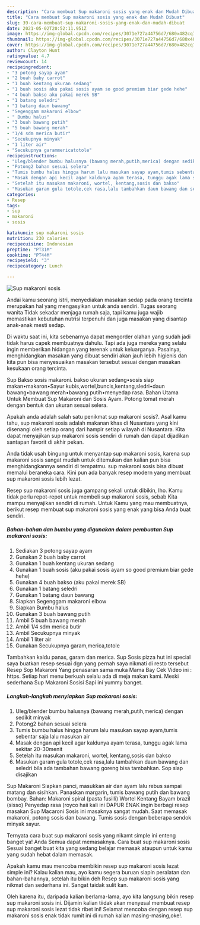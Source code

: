 ```yaml
---
description: "Cara membuat Sup makaroni sosis yang enak dan Mudah Dibuat"
title: "Cara membuat Sup makaroni sosis yang enak dan Mudah Dibuat"
slug: 39-cara-membuat-sup-makaroni-sosis-yang-enak-dan-mudah-dibuat
date: 2021-05-02T20:52:11.951Z
image: https://img-global.cpcdn.com/recipes/3071e727a44756d7/680x482cq70/sup-makaroni-sosis-foto-resep-utama.jpg
thumbnail: https://img-global.cpcdn.com/recipes/3071e727a44756d7/680x482cq70/sup-makaroni-sosis-foto-resep-utama.jpg
cover: https://img-global.cpcdn.com/recipes/3071e727a44756d7/680x482cq70/sup-makaroni-sosis-foto-resep-utama.jpg
author: Clayton Hunt
ratingvalue: 4.7
reviewcount: 14
recipeingredient:
- "3 potong sayap ayam"
- "2 buah baby carrot"
- "1 buah kentang ukuran sedang"
- "1 buah sosis aku pakai sosis ayam so good premium biar gede hehe"
- "4 buah bakso aku pakai merek SB"
- "1 batang seledri"
- "1 batang daun bawang"
- "Segenggam makaroni elbow"
- " Bumbu halus"
- "3 buah bawang putih"
- "5 buah bawang merah"
- "1/4 sdm merica butir"
- "Secukupnya minyak"
- "1 liter air"
- "Secukupnya garammericatotole"
recipeinstructions:
- "Uleg/blender bumbu halusnya (bawang merah,putih,merica) dengan sedikit minyak"
- "Potong2 bahan sesuai selera"
- "Tumis bumbu halus hingga harum lalu masukan sayap ayam,tumis sebentar saja lalu masukan air"
- "Masak dengan api kecil agar kaldunya ayam terasa, tunggu agak lama sekitar 20-30menit"
- "Setelah itu masukan makaroni, wortel, kentang,sosis dan bakso"
- "Masukan garam gula totole,cek rasa,lalu tambahkan daun bawang dan seledri bila ada tambahan bawang goreng bisa tambahkan. Sop siap disajikan"
categories:
- Resep
tags:
- sup
- makaroni
- sosis

katakunci: sup makaroni sosis 
nutrition: 230 calories
recipecuisine: Indonesian
preptime: "PT31M"
cooktime: "PT44M"
recipeyield: "3"
recipecategory: Lunch

---
```



![Sup makaroni sosis](https://img-global.cpcdn.com/recipes/3071e727a44756d7/680x482cq70/sup-makaroni-sosis-foto-resep-utama.jpg)

Andai kamu seorang istri, menyediakan masakan sedap pada orang tercinta merupakan hal yang mengasyikan untuk anda sendiri. Tugas seorang  wanita Tidak sekadar menjaga rumah saja, tapi kamu juga wajib memastikan kebutuhan nutrisi terpenuhi dan juga masakan yang disantap anak-anak mesti sedap.

Di waktu  saat ini, kita sebenarnya dapat mengorder olahan yang sudah jadi tidak harus capek membuatnya dahulu. Tapi ada juga mereka yang selalu ingin memberikan hidangan yang terenak untuk keluarganya. Pasalnya, menghidangkan masakan yang dibuat sendiri akan jauh lebih higienis dan kita pun bisa menyesuaikan masakan tersebut sesuai dengan masakan kesukaan orang tercinta. 

Sup Bakso sosis makaroni. bakso ukuran sedang•sosis siap makan•makaron•Sayur kubis,wortel,buncis,kentang,sledri•daun bawang•bawang merah•bawang putih•menyedap rasa. Bahan Utama Untuk Membuat Sup Makaroni dan Sosis Ayam. Potong tomat merah dengan bentuk dan ukuran sesuai selera.

Apakah anda adalah salah satu penikmat sup makaroni sosis?. Asal kamu tahu, sup makaroni sosis adalah makanan khas di Nusantara yang kini disenangi oleh setiap orang dari hampir setiap wilayah di Nusantara. Kita dapat menyajikan sup makaroni sosis sendiri di rumah dan dapat dijadikan santapan favorit di akhir pekan.

Anda tidak usah bingung untuk menyantap sup makaroni sosis, karena sup makaroni sosis sangat mudah untuk ditemukan dan kalian pun bisa menghidangkannya sendiri di tempatmu. sup makaroni sosis bisa dibuat memalui beraneka cara. Kini pun ada banyak resep modern yang membuat sup makaroni sosis lebih lezat.

Resep sup makaroni sosis juga gampang sekali untuk dibikin, lho. Kamu tidak perlu repot-repot untuk membeli sup makaroni sosis, sebab Kita mampu menyajikan sendiri di rumah. Untuk Kamu yang mau membuatnya, berikut resep membuat sup makaroni sosis yang enak yang bisa Anda buat sendiri.

<!--inarticleads1-->

##### Bahan-bahan dan bumbu yang digunakan dalam pembuatan Sup makaroni sosis:

1. Sediakan 3 potong sayap ayam
1. Gunakan 2 buah baby carrot
1. Gunakan 1 buah kentang ukuran sedang
1. Gunakan 1 buah sosis (aku pakai sosis ayam so good premium biar gede hehe)
1. Gunakan 4 buah bakso (aku pakai merek SB)
1. Gunakan 1 batang seledri
1. Gunakan 1 batang daun bawang
1. Siapkan Segenggam makaroni elbow
1. Siapkan  Bumbu halus
1. Gunakan 3 buah bawang putih
1. Ambil 5 buah bawang merah
1. Ambil 1/4 sdm merica butir
1. Ambil Secukupnya minyak
1. Ambil 1 liter air
1. Gunakan Secukupnya garam,merica,totole


Tambahkan kaldu panas, garam dan merica. Sup Sosis pizza hut ini special saya buatkan resep sesuai dgn yang pernah saya nikmati di resto tersebut Resep Sop Makaroni Yang penasaran sama muka Mama Bay Cek Video ini : https. Setiap hari menu berkuah selalu ada di meja makan kami. Meski sederhana Sup Makaroni Sosisi Sapi ini yummy banget. 

<!--inarticleads2-->

##### Langkah-langkah menyiapkan Sup makaroni sosis:

1. Uleg/blender bumbu halusnya (bawang merah,putih,merica) dengan sedikit minyak
1. Potong2 bahan sesuai selera
1. Tumis bumbu halus hingga harum lalu masukan sayap ayam,tumis sebentar saja lalu masukan air
1. Masak dengan api kecil agar kaldunya ayam terasa, tunggu agak lama sekitar 20-30menit
1. Setelah itu masukan makaroni, wortel, kentang,sosis dan bakso
1. Masukan garam gula totole,cek rasa,lalu tambahkan daun bawang dan seledri bila ada tambahan bawang goreng bisa tambahkan. Sop siap disajikan


Sup Makaroni Siapkan panci, masukkan air dan ayam lalu rebus sampai matang dan sisihkan. Panaskan margarin, tumis bawang putih dan bawang bombay. Bahan: Makaroni spiral (pasta fusilli) Wortel Kentang Bayam brazil (sisso) Penyedap rasa (royco haii kali ini DAPUR ENAK ingin berbagi resep masakan Sup Macaroni Sosis ini masaknya sangat mudah. Saat memasak makaroni, potong sosis dan bawang. Tumis sosis dengan beberapa sendok minyak sayur. 

Ternyata cara buat sup makaroni sosis yang nikamt simple ini enteng banget ya! Anda Semua dapat memasaknya. Cara buat sup makaroni sosis Sesuai banget buat kita yang sedang belajar memasak ataupun untuk kamu yang sudah hebat dalam memasak.

Apakah kamu mau mencoba membikin resep sup makaroni sosis lezat simple ini? Kalau kalian mau, ayo kamu segera buruan siapin peralatan dan bahan-bahannya, setelah itu bikin deh Resep sup makaroni sosis yang nikmat dan sederhana ini. Sangat taidak sulit kan. 

Oleh karena itu, daripada kalian berlama-lama, ayo kita langsung bikin resep sup makaroni sosis ini. Dijamin kalian tiidak akan menyesal membuat resep sup makaroni sosis lezat tidak ribet ini! Selamat mencoba dengan resep sup makaroni sosis enak tidak rumit ini di rumah kalian masing-masing,oke!.

